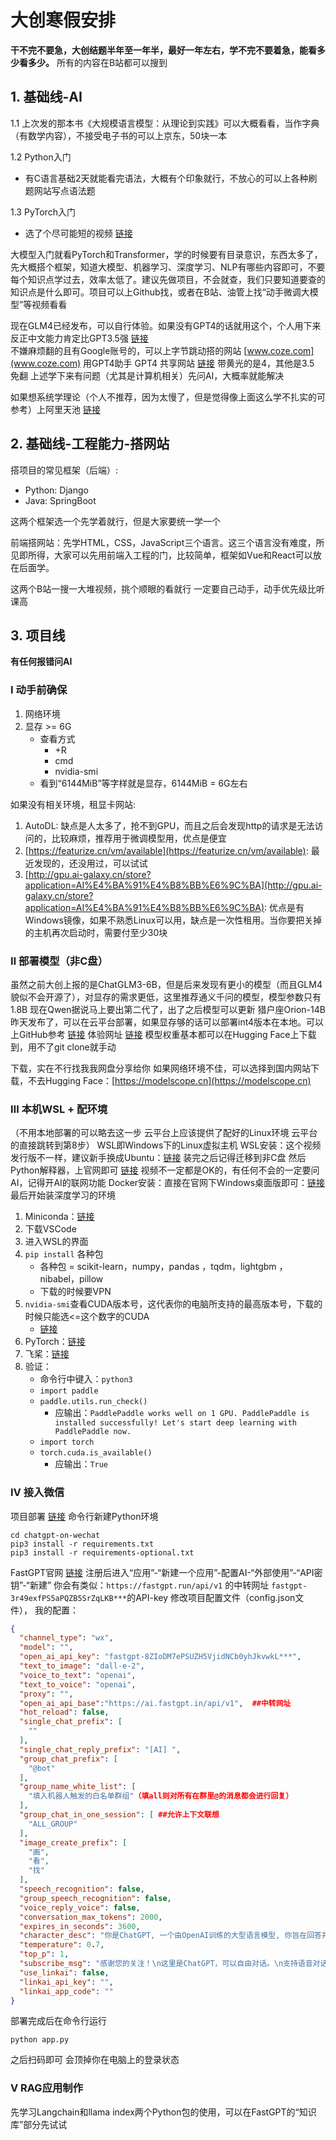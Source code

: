 # 大创寒假安排

**干不完不要急，大创结题半年至一年半，最好一年左右，学不完不要着急，能看多少看多少。**
所有的内容在B站都可以搜到

## 1. 基础线-AI

1.1 上次发的那本书《大规模语言模型：从理论到实践》可以大概看看，当作字典（有数学内容），不接受电子书的可以上京东，50块一本

1.2 Python入门
   - 有C语言基础2天就能看完语法，大概有个印象就行，不放心的可以上各种刷题网站写点语法题

1.3 PyTorch入门
   - 选了个尽可能短的视频 [链接](https://www.bilibili.com/video/BV1aT41147p2/?spm_id_from=333.999.0.0)

大模型入门就看PyTorch和Transformer，学的时候要有目录意识，东西太多了，先大概搭个框架，知道大模型、机器学习、深度学习、NLP有哪些内容即可，不要每个知识点学过去，效率太低了。建议先做项目，不会就查，我们只要知道要查的知识点是什么即可。项目可以上Github找，或者在B站、油管上找“动手微调大模型”等视频看看

现在GLM4已经发布，可以自行体验。如果没有GPT4的话就用这个，个人用下来反正中文能力肯定比GPT3.5强 [链接](https://chatglm.cn/main/alltoolsdetail)  
不嫌麻烦翻的且有Google账号的，可以上字节跳动搭的网站 [www.coze.com](www.coze.com) 用GPT4助手
GPT4 共享网站 [链接](https://chat-shared3.zhile.io/shared.html?v=2)  带黄光的是4，其他是3.5 免翻
上述学下来有问题（尤其是计算机相关）先问AI，大概率就能解决

如果想系统学理论（个人不推荐，因为太慢了，但是觉得像上面这么学不扎实的可参考）上阿里天池 [链接](https://tianchi.aliyun.com/course?spm=a2c22.27080692.J_3941670930.8.31fe5699DDrQrf)

## 2. 基础线-工程能力-搭网站

搭项目的常见框架（后端）:
- Python: Django   
- Java: SpringBoot

这两个框架选一个先学着就行，但是大家要统一学一个

前端搭网站：先学HTML，CSS，JavaScript三个语言。这三个语言没有难度，所见即所得，大家可以先用前端入工程的门，比较简单，框架如Vue和React可以放在后面学。

这两个B站一搜一大堆视频，挑个顺眼的看就行
一定要自己动手，动手优先级比听课高

## 3. 项目线

**有任何报错问AI**

### Ⅰ 动手前确保
1. 网络环境
2. 显存 >= 6G 
   - 查看方式
     - <win>+R
     - cmd
     - nvidia-smi
   - 看到“6144MiB”等字样就是显存，6144MiB = 6G左右

如果没有相关环境，租显卡网站:
1. AutoDL: 缺点是人太多了，抢不到GPU，而且之后会发现http的请求是无法访问的，比较麻烦，推荐用于微调模型用，优点是便宜
2. [https://featurize.cn/vm/available](https://featurize.cn/vm/available): 最近发现的，还没用过，可以试试
3. [http://gpu.ai-galaxy.cn/store?application=AI%E4%BA%91%E4%B8%BB%E6%9C%BA](http://gpu.ai-galaxy.cn/store?application=AI%E4%BA%91%E4%B8%BB%E6%9C%BA): 优点是有Windows镜像，如果不熟悉Linux可以用，缺点是一次性租用。当你要把关掉的主机再次启动时，需要付至少30块

### Ⅱ 部署模型（非C盘）

虽然之前大创上报的是ChatGLM3-6B，但是后来发现有更小的模型（而且GLM4貌似不会开源了），对显存的需求更低，这里推荐通义千问的模型，模型参数只有1.8B 
现在Qwen据说马上要出第二代了，出了之后模型可以更新
猎户座Orion-14B昨天发布了，可以在云平台部署，如果显存够的话可以部署int4版本在本地。可以上GitHub参考 [链接](https://github.com/OrionStarAI/Orion?tab=readme-ov-file)
体验网址 [链接](https://modelscope.cn/studios/OrionStarAI/Orion-14B-App-Demo/summary)
模型权重基本都可以在Hugging Face上下载到，用不了git clone就手动

下载，实在不行找我我网盘分享给你
如果网络环境不佳，可以选择到国内网站下载，不去Hugging Face：[https://modelscope.cn](https://modelscope.cn)

### Ⅲ 本机WSL + 配环境

（不用本地部署的可以略去这一步  云平台上应该提供了配好的Linux环境   云平台的直接跳转到第8步）
WSL即Windows下的Linux虚拟主机
WSL安装：这个视频发行版不一样，建议新手换成Ubuntu：[链接](https://www.bilibili.com/video/BV1Fx4y1j7yy/?spm_id_from=333.337.search-card.all.click&vd_source=b6823bc44ae781b7c43717114fe04aad)
装完之后记得迁移到非C盘
然后Python解释器，上官网即可 [链接](https://www.bilibili.com/video/BV1ok4y1t7XC/?spm_id_from=333.337.search-card.all.click&vd_source=b6823bc44ae781b7c43717114fe04aad)
视频不一定都是OK的，有任何不会的一定要问AI，记得开AI的联网功能
Docker安装：直接在官网下Windows桌面版即可：[链接](https://docs.docker.com/desktop/install/windows-install/)
最后开始装深度学习的环境
1. Miniconda：[链接](https://repo.anaconda.com/miniconda/Miniconda3-latest-Windows-x86_64.exe)
2. 下载VSCode
3. 进入WSL的界面
4. `pip install` 各种包
   - 各种包 = scikit-learn，numpy，pandas ，tqdm，lightgbm ，nibabel，pillow
   - 下载的时候要VPN
5. `nvidia-smi`查看CUDA版本号，这代表你的电脑所支持的最高版本号，下载的时候只能选<=这个数字的CUDA
   - [链接](https://www.bilibili.com/video/BV1dd4y1k7Ru/?spm_id_from=333.337.search-card.all.click&vd_source=b6823bc44ae781b7c43717114fe04aad)
6. PyTorch：[链接](https://pytorch.org/get-started/locally/)
7. 飞桨：[链接](https://www.paddlepaddle.org.cn)
8. 验证：
   - 命令行中键入：`python3`
   - `import paddle`
   - `paddle.utils.run_check()`
     - 应输出：`PaddlePaddle works well on 1 GPU. PaddlePaddle is installed successfully! Let's start deep learning with PaddlePaddle now.`
   - `import torch`
   - `torch.cuda.is_available()`
     - 应输出：`True`

### Ⅳ 接入微信

项目部署 [链接](https://github.com/zhayujie/chatgpt-on-wechat)
命令行新建Python环境 
```
cd chatgpt-on-wechat
pip3 install -r requirements.txt
pip3 install -r requirements-optional.txt
```
FastGPT官网 [链接](https://fastgpt.run/?hiId=64e84f9a1d45b666f8994d56)
注册后进入“应用”-“新建一个应用”-配置AI-“外部使用”-“API密钥”-“新建”
你会有类似：`https://fastgpt.run/api/v1` 的中转网址
`fastgpt-3r49exfPS5aPQZB5SrZqLKB***`的API-key
修改项目配置文件（config.json文件），
我的配置：
```json
{
  "channel_type": "wx",
  "model": "",
  "open_ai_api_key": "fastgpt-8ZIoDM7ePSUZH5VjidNCb0yhJkvwkL***",
  "text_to_image": "dall-e-2",
  "voice_to_text": "openai",
  "text_to_voice": "openai",
  "proxy": "",
  "open_ai_api_base":"https://ai.fastgpt.in/api/v1",  ##中转网址
  "hot_reload": false,
  "single_chat_prefix": [
    ""
  ],
  "single_chat_reply_prefix": "[AI] ",
  "group_chat_prefix": [
    "@bot"
  ],
  "group_name_white_list": [
    "填入机器人触发的白名单群组"（填all则对所有在群里@的消息都会进行回复）
  ],
  "group_chat_in_one_session": [ ##允许上下文联想
    "ALL_GROUP"
  ],
  "image_create_prefix": [
    "画",
    "看",
    "找"
  ],
  "speech_recognition": false,
  "group_speech_recognition": false,
  "voice_reply_voice": false,
  "conversation_max_tokens": 2000,
  "expires_in_seconds": 3600,
  "character_desc": "你是ChatGPT, 一个由OpenAI训练的大型语言模型, 你旨在回答并解决人们的任何问题，并且可以使用多种语言与人交流。",
  "temperature": 0.7,
  "top_p": 1,
  "subscribe_msg": "感谢您的关注！\n这里是ChatGPT，可以自由对话。\n支持语音对话。\n支持图片输入。\n支持图片输出，画字开头的消息将按要求创作图片。\n支持tool、角色扮演和文字冒险等丰富的插件。\n输入{trigger_prefix}#help 查看详细指令。",
  "use_linkai": false,
  "linkai_api_key": "",
  "linkai_app_code": ""
}    
```

部署完成后在命令行运行
```
python app.py
```
之后扫码即可
会顶掉你在电脑上的登录状态

### Ⅴ RAG应用制作

先学习Langchain和llama index两个Python包的使用，可以在FastGPT的“知识库”部分先试试
